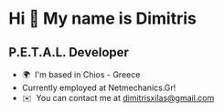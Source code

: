 Hi 👋 My name is Dimitris
=========================

P.E.T.A.L. Developer
----------------------------

* 🌍  I'm based in Chios - Greece
* Currently employed at Netmechanics.Gr!
* ✉️  You can contact me at [dimitrisxilas@gmail.com](mailto:dimitrisxilas@gmail.com)
